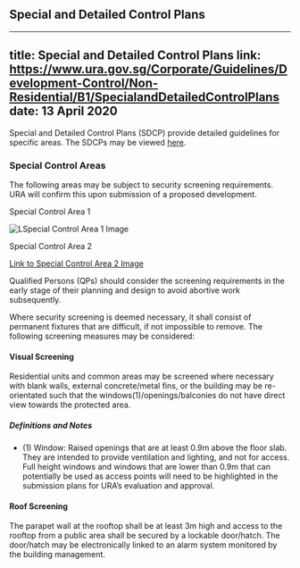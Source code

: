 
## Special and Detailed Control Plans
---
title: Special and Detailed Control Plans
link: https://www.ura.gov.sg/Corporate/Guidelines/Development-Control/Non-Residential/B1/SpecialandDetailedControlPlans
date: 13 April 2020
---

Special and Detailed Control Plans (SDCP) provide detailed guidelines for specific areas. The SDCPs may be viewed [here](https://www.ura.gov.sg/maps/index.html?service=CTRLPLAN).

### Special Control Areas

The following areas may be subject to security screening requirements. URA will confirm this upon submission of a proposed development.

Special Control Area 1

![LSpecial Control Area 1 Image](https://www.ura.gov.sg/-/media/Corporate/Guidelines/Development-control/Industrial/Special-Control-Area-1.jpg?h=416&w=750)

Special Control Area 2

[Link to Special Control Area 2 Image](https://www.ura.gov.sg/-/media/Corporate/Guidelines/Development-control/Industrial/Special-Control-Area-2.jpg?h=383&w=750)

Qualified Persons (QPs) should consider the screening requirements in the early stage of their planning and design to avoid abortive work subsequently.

Where security screening is deemed necessary, it shall consist of permanent fixtures that are difficult, if not impossible to remove. The following screening measures may be considered:

#### Visual Screening

Residential units and common areas may be screened where necessary with blank walls, external concrete/metal fins, or the building may be re-orientated such that the windows(1)/openings/balconies do not have direct view towards the protected area.

##### Definitions and Notes

- (1) Window: Raised openings that are at least 0.9m above the floor slab. They are intended to provide ventilation and lighting, and not for access. Full height windows and windows that are lower than 0.9m that can potentially be used as access points will need to be highlighted in the submission plans for URA’s evaluation and approval.

#### Roof Screening

The parapet wall at the rooftop shall be at least 3m high and access to the rooftop from a public area shall be secured by a lockable door/hatch. The door/hatch may be electronically linked to an alarm system monitored by the building management.
